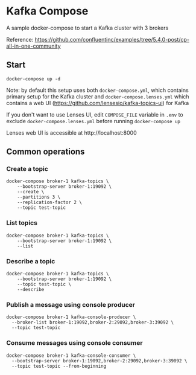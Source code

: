 # Kafka Compose

A sample docker-compose to start a Kafka cluster with 3 brokers

Reference: https://github.com/confluentinc/examples/tree/5.4.0-post/cp-all-in-one-community

## Start

```
docker-compose up -d
```

Note: by default this setup uses both `docker-compose.yml`, which contains primary setup for the Kafka cluster and `docker-compose.lenses.yml` which contains a web UI (https://github.com/lensesio/kafka-topics-ui) for Kafka

If you don't want to use Lenses UI, edit `COMPOSE_FILE` variable in `.env` to exclude `docker-compose.lenses.yml` before running `docker-compose up`

Lenses web UI is accessible at http://localhost:8000

## Common operations

### Create a topic

```
docker-compose broker-1 kafka-topics \
	--bootstrap-server broker-1:19092 \
	--create \
	--partitions 3 \
	--replication-factor 2 \
	--topic test-topic
```

### List topics

```
docker-compose broker-1 kafka-topics \
	--bootstrap-server broker-1:19092 \
	--list
```

### Describe a topic

```
docker-compose broker-1 kafka-topics \
	--bootstrap-server broker-1:19092 \
	--topic test-topic \
	--describe
```

### Publish a message using console producer

```
docker-compose broker-1 kafka-console-producer \
  --broker-list broker-1:19092,broker-2:29092,broker-3:39092 \
  --topic test-topic
```

### Consume messages using console consumer

```
docker-compose broker-1 kafka-console-consumer \
  --bootstrap-server broker-1:19092,broker-2:29092,broker-3:39092 \
  --topic test-topic --from-beginning
```
